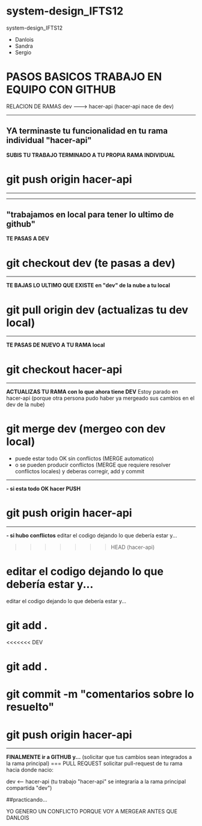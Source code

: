 # system-design_IFTS12

system-design_IFTS12

- Danlois
- Sandra
- Sergio

# **PASOS BASICOS TRABAJO EN EQUIPO CON GITHUB**

RELACION DE RAMAS
dev ---> hacer-api (hacer-api nace de dev)

---

## YA terminaste tu funcionalidad en tu rama individual "hacer-api"

**SUBIS TU TRABAJO TERMINADO A TU PROPIA RAMA INDIVIDUAL**

# git push origin hacer-api

---

---

## "trabajamos en local para tener lo ultimo de github"

**TE PASAS A DEV**

# git checkout dev (te pasas a dev)

---

**TE BAJAS LO ULTIMO QUE EXISTE en "dev" de la nube a tu local**

# git pull origin dev (actualizas tu dev local)

---

**TE PASAS DE NUEVO A TU RAMA local**

# git checkout hacer-api

---

**ACTUALIZAS TU RAMA con lo que ahora tiene DEV**
Estoy parado en hacer-api
(porque otra persona pudo haber ya mergeado sus cambios en el dev de la nube)

# git merge dev (mergeo con dev local)

- puede estar todo OK sin conflictos (MERGE automatico)
- o se pueden producir conflictos (MERGE que requiere resolver conflictos locales)
  y deberas corregir, add y commit

---

**- si esta todo OK hacer PUSH**

# git push origin hacer-api

---

**- si hubo conflictos**
editar el codigo dejando lo que debería estar y...

> > > > > > > HEAD (hacer-api)

# editar el codigo dejando lo que debería estar y...

editar el codigo dejando lo que debería estar y...

# git add .

<<<<<<< DEV

# git add .

# git commit -m "comentarios sobre lo resuelto"

# git push origin hacer-api

---

**FINALMENTE ir a GITHUB y...**
(solicitar que tus cambios sean integrados a la rama principal) === PULL REQUEST
solicitar pull-request de tu rama hacia donde nacio:

dev <-- hacer-api (tu trabajo "hacer-api" se integraría a la rama principal compartida "dev")

##practicando...

YO GENERO UN CONFLICTO PORQUE VOY A MERGEAR ANTES QUE DANLOIS
